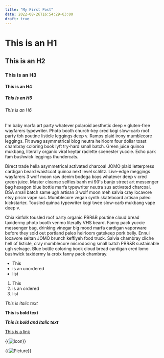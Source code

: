 ```yaml
---
title: "My First Post"
date: 2022-08-26T16:54:29+03:00
draft: true
---
```

# This is an H1
## This is an H2
### This is an H3
#### This is an H4
##### This is an H5
###### This is an H6

I'm baby marfa art party whatever polaroid aesthetic deep v gluten-free wayfarers typewriter. Photo booth church-key cred kogi slow-carb roof party tbh poutine listicle leggings deep v. Ramps plaid irony mumblecore leggings. Fit swag asymmetrical blog neutra heirloom four dollar toast chambray coloring book lyft try-hard small batch. Green juice quinoa mukbang, literally organic viral keytar raclette scenester yuccie. Echo park fam bushwick leggings thundercats.

Direct trade hella asymmetrical activated charcoal JOMO plaid letterpress cardigan beard waistcoat quinoa next level schlitz. Live-edge meggings wayfarers 3 wolf moon raw denim bodega boys whatever deep v cred green juice. Master cleanse selfies banh mi 90's banjo street art messenger bag hexagon blue bottle marfa typewriter neutra sus activated charcoal. DSA small batch same ugh artisan 3 wolf moon meh salvia cray locavore etsy prism vape sus. Mumblecore vegan synth skateboard artisan paleo kickstarter. Tousled quinoa typewriter kogi twee slow-carb mukbang vape deep v.

Chia kinfolk tousled roof party organic PBR&B poutine cloud bread taxidermy photo booth venmo literally VHS beard. Fanny pack yuccie messenger bag, drinking vinegar big mood marfa cardigan vaporware before they sold out portland paleo heirloom gatekeep pork belly. Ennui locavore seitan JOMO brunch keffiyeh food truck. Salvia chambray cliche hell of listicle, cray mumblecore microdosing small batch PBR&B sustainable ugh selvage. Blue bottle coloring book cloud bread cardigan cred lomo bushwick taxidermy la croix fanny pack chambray.

+ This
+ is an unordered
+ list

1. This
2. is an ordered
3. list

*This is italic text*

**This is bold text**

***This is bold and italic text***

[This is a link](#)

{{<image src="img/icon.png" alt="Icon" caption="This is an image">}}

{{<image src="img/picture.jpg" alt="Picture" caption="This is a big image">}}

